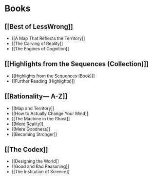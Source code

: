 # Books

## [[Best of LessWrong]]

- [[A Map That Reflects the Territory]]
- [[The Carving of Reality]]
- [[The Engines of Cognition]]

## [[Highlights from the Sequences (Collection)]]

- [[Highlights from the Sequences (Book)]]
- [[Further Reading (Highlights)]]

## [[Rationality— A-Z]]

- [[Map and Territory]]
- [[How to Actually Change Your Mind]]
- [[The Machine in the Ghost]]
- [[Mere Reality]]
- [[Mere Goodness]]
- [[Becoming Stronger]]

## [[The Codex]]

- [[Designing the World]]
- [[Good and Bad Reasoning]]
- [[The Institution of Science]]